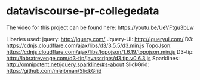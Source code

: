 # dataviscourse-pr-collegedata

The video for this project can be found here:
https://youtu.be/UeVFtgu3bLw



Libaries used:
jquery: http://jquery.com/
Jquery-UI: http://jqueryui.com/
D3: https://cdnjs.cloudflare.com/ajax/libs/d3/3.5.5/d3.min.js
TopoJson: https://cdnjs.cloudflare.com/ajax/libs/topojson/1.6.19/topojson.min.js
D3-tip: http://labratrevenge.com/d3-tip/javascripts/d3.tip.v0.6.3.js
Sparklines: http://omnipotent.net/jquery.sparkline/#s-about
SlickGrid: https://github.com/mleibman/SlickGrid
